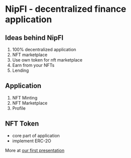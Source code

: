 # NipFI - decentralized finance application

## Ideas behind NipFI
1. 100% decentralized application
2. NFT marketplace
3. Use own token for nft marketplace
4. Earn from your NFTs
5. Lending

## Application
1. NFT Minting
2. NFT Marketplace
3. Profile

## NFT Token
 - core part of application
 - implement ERC-2O


More at [our first presentation](https://github.com/dplamenov/nipfi/blob/main/nipfi.pdf)
